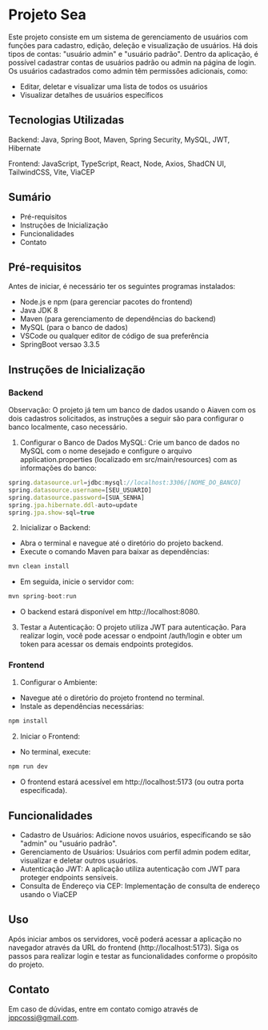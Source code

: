 # Projeto Sea

Este projeto consiste em um sistema de gerenciamento de usuários com funções para cadastro, edição, deleção e visualização de usuários. Há dois tipos de contas: "usuário admin" e "usuário padrão". Dentro da aplicação, é possível cadastrar contas de usuários padrão ou admin na página de login. Os usuários cadastrados como admin têm permissões adicionais, como:

- Editar, deletar e visualizar uma lista de todos os usuários
- Visualizar detalhes de usuários específicos

## Tecnologias Utilizadas
Backend: Java, Spring Boot, Maven, Spring Security, MySQL, JWT, Hibernate


Frontend: JavaScript, TypeScript, React, Node, Axios, ShadCN UI, TailwindCSS, Vite, ViaCEP

## Sumário
- Pré-requisitos
- Instruções de Inicialização
- Funcionalidades
- Contato

## Pré-requisitos
Antes de iniciar, é necessário ter os seguintes programas instalados:

- Node.js e npm (para gerenciar pacotes do frontend)
- Java JDK 8
- Maven (para gerenciamento de dependências do backend)
- MySQL (para o banco de dados)
- VSCode ou qualquer editor de código de sua preferência
- SpringBoot versao 3.3.5


## Instruções de Inicialização
### Backend
Observação: O projeto já tem um banco de dados usando o Aiaven com os dois cadastros solicitados, as instruções a seguir são para configurar o banco localmente, caso necessário. 
1. Configurar o Banco de Dados MySQL:
Crie um banco de dados no MySQL com o nome desejado e configure o arquivo application.properties (localizado em src/main/resources) com as informações do banco:
```js
spring.datasource.url=jdbc:mysql://localhost:3306/[NOME_DO_BANCO]
spring.datasource.username=[SEU_USUARIO]
spring.datasource.password=[SUA_SENHA]
spring.jpa.hibernate.ddl-auto=update
spring.jpa.show-sql=true
```
2. Inicializar o Backend:

- Abra o terminal e navegue até o diretório do projeto backend.
- Execute o comando Maven para baixar as dependências:
```js
mvn clean install
```
- Em seguida, inicie o servidor com:
```js
mvn spring-boot:run
```
- O backend estará disponível em http://localhost:8080.
3. Testar a Autenticação:
  O projeto utiliza JWT para autenticação. Para realizar login, você pode acessar o endpoint /auth/login e obter um token para acessar os demais endpoints protegidos.


### Frontend
1. Configurar o Ambiente:

- Navegue até o diretório do projeto frontend no terminal.
- Instale as dependências necessárias:
```js
npm install
```
2. Iniciar o Frontend:

- No terminal, execute:
```js
npm run dev
```
- O frontend estará acessível em http://localhost:5173 (ou outra porta especificada).


## Funcionalidades
- Cadastro de Usuários: Adicione novos usuários, especificando se são "admin" ou "usuário padrão".
- Gerenciamento de Usuários: Usuários com perfil admin podem editar, visualizar e deletar outros usuários.
- Autenticação JWT: A aplicação utiliza autenticação com JWT para proteger endpoints sensíveis.
- Consulta de Endereço via CEP: Implementação de consulta de endereço usando o ViaCEP

## Uso
Após iniciar ambos os servidores, você poderá acessar a aplicação no navegador através da URL do frontend (http://localhost:5173). Siga os passos para realizar login e testar as funcionalidades conforme o propósito do projeto.

## Contato
Em caso de dúvidas, entre em contato comigo através de jppcossi@gmail.com.
